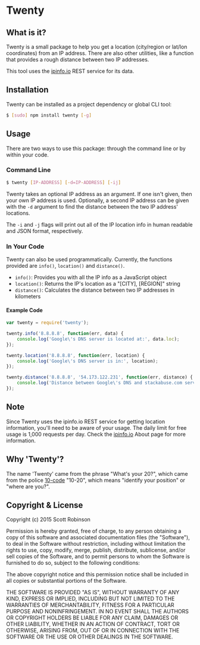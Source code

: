 # Twenty

## What is it?
Twenty is a small package to help you get a location (city/region or lat/lon coordinates) from an IP address. There are also other utilities, like a function that provides a rough distance between two IP addresses.

This tool uses the [ipinfo.io](http://ipinfo.io/) REST service for its data.

## Installation
Twenty can be installed as a project dependency or global CLI tool:

```bash
$ [sudo] npm install twenty [-g]
```

## Usage
There are two ways to use this package: through the command line or by within your code.

### Command Line
```bash
$ twenty [IP-ADDRESS] [-d=IP-ADDRESS] [-ij]
```

Twenty takes an optional IP address as an argument. If one isn't given, then your own IP address is used. Optionally, a second IP address can be given with the `-d` argument to find the distance between the two IP address' locations.

The `-i` and `-j` flags will print out all of the IP location info in human readable and JSON format, respectively.

### In Your Code
Twenty can also be used programmatically. Currently, the functions provided are `info()`, `location()` and `distance()`.

- `info()`: Provides you with all the IP info as a JavaScript object
- `location()`: Returns the IP's location as a "[CITY], [REGION]" string
- `distance()`: Calculates the distance between two IP addresses in kilometers

#### Example Code

```javascript
var twenty = require('twenty');

twenty.info('8.8.8.8', function(err, data) {
    console.log('Google\'s DNS server is located at:', data.loc);
});

twenty.location('8.8.8.8', function(err, location) {
    console.log('Google\'s DNS server is in:', location);
});

twenty.distance('8.8.8.8', '54.173.122.231', function(err, distance) {
    console.log('Distance between Google\'s DNS and stackabuse.com server (km):', distance);
});
```

## Note
Since Twenty uses the ipinfo.io REST service for getting location information, you'll need to be aware of your usage. The daily limit for free usage is 1,000 requests per day. Check the [ipinfo.io](http://ipinfo.io/about) About page for more information.

## Why 'Twenty'?
The name 'Twenty' came from the phrase "What's your 20?", which came from the police [10-code](https://en.wikipedia.org/wiki/Ten-code) "10-20", which means "identify your position" or "where are you?".

## Copyright & License
Copyright (c) 2015 Scott Robinson

Permission is hereby granted, free of charge, to any person obtaining a copy
of this software and associated documentation files (the "Software"), to deal
in the Software without restriction, including without limitation the rights
to use, copy, modify, merge, publish, distribute, sublicense, and/or sell
copies of the Software, and to permit persons to whom the Software is
furnished to do so, subject to the following conditions:

The above copyright notice and this permission notice shall be included in
all copies or substantial portions of the Software.

THE SOFTWARE IS PROVIDED "AS IS", WITHOUT WARRANTY OF ANY KIND, EXPRESS OR IMPLIED, INCLUDING BUT NOT LIMITED TO THE WARRANTIES OF MERCHANTABILITY, FITNESS FOR A PARTICULAR PURPOSE AND NONINFRINGEMENT. IN NO EVENT SHALL THE AUTHORS OR COPYRIGHT HOLDERS BE LIABLE FOR ANY CLAIM, DAMAGES OR OTHER LIABILITY, WHETHER IN AN ACTION OF CONTRACT, TORT OR OTHERWISE, ARISING FROM, OUT OF OR IN CONNECTION WITH THE SOFTWARE OR THE USE OR OTHER DEALINGS IN THE SOFTWARE.